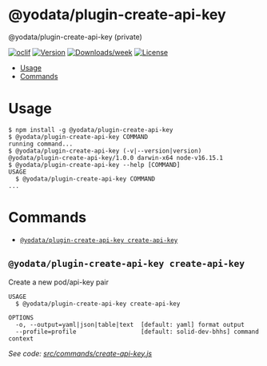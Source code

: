 @yodata/plugin-create-api-key
====================

@yodata/plugin-create-api-key (private)

[![oclif](https://img.shields.io/badge/cli-oclif-brightgreen.svg)](https://oclif.io)
[![Version](https://img.shields.io/npm/v/@yodata/plugin-create-api-key.svg)](https://npmjs.org/package/@yodata/plugin-create-api-key)
[![Downloads/week](https://img.shields.io/npm/dw/@yodata/plugin-create-api-key.svg)](https://npmjs.org/package/@yodata/plugin-create-api-key)
[![License](https://img.shields.io/npm/l/@yodata/plugin-inbox.svg)](https://github.com/yodata/plugin-inbox/blob/master/package.json)

<!-- toc -->
* [Usage](#usage)
* [Commands](#commands)
<!-- tocstop -->
# Usage
<!-- usage -->
```sh-session
$ npm install -g @yodata/plugin-create-api-key
$ @yodata/plugin-create-api-key COMMAND
running command...
$ @yodata/plugin-create-api-key (-v|--version|version)
@yodata/plugin-create-api-key/1.0.0 darwin-x64 node-v16.15.1
$ @yodata/plugin-create-api-key --help [COMMAND]
USAGE
  $ @yodata/plugin-create-api-key COMMAND
...
```
<!-- usagestop -->
# Commands
<!-- commands -->
* [`@yodata/plugin-create-api-key create-api-key`](#yodataplugin-create-api-key-create-api-key)

## `@yodata/plugin-create-api-key create-api-key`

Create a new pod/api-key pair

```
USAGE
  $ @yodata/plugin-create-api-key create-api-key

OPTIONS
  -o, --output=yaml|json|table|text  [default: yaml] format output
  --profile=profile                  [default: solid-dev-bhhs] command context
```

_See code: [src/commands/create-api-key.js](https://github.com/Yodata/yodata/blob/v1.0.0/src/commands/create-api-key.js)_
<!-- commandsstop -->
